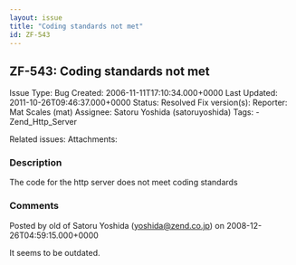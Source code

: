 ```yaml
---
layout: issue
title: "Coding standards not met"
id: ZF-543
---
```


ZF-543: Coding standards not met
--------------------------------

 Issue Type: Bug Created: 2006-11-11T17:10:34.000+0000 Last Updated: 2011-10-26T09:46:37.000+0000 Status: Resolved Fix version(s): 
 Reporter:  Mat Scales (mat)  Assignee:  Satoru Yoshida (satoruyoshida)  Tags: - Zend\_Http\_Server
 
 Related issues: 
 Attachments: 
### Description

The code for the http server does not meet coding standards

 

 

### Comments

Posted by old of Satoru Yoshida (yoshida@zend.co.jp) on 2008-12-26T04:59:15.000+0000

It seems to be outdated.

 

 